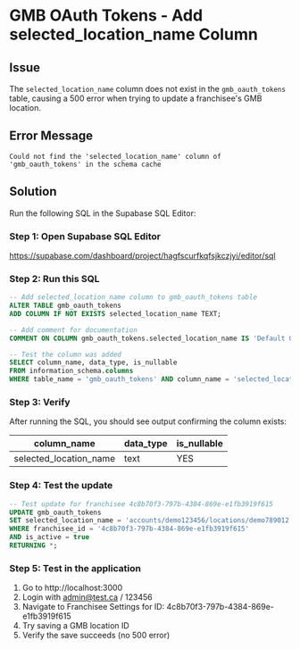 # GMB OAuth Tokens - Add selected_location_name Column

## Issue
The `selected_location_name` column does not exist in the `gmb_oauth_tokens` table, causing a 500 error when trying to update a franchisee's GMB location.

## Error Message
```
Could not find the 'selected_location_name' column of 'gmb_oauth_tokens' in the schema cache
```

## Solution
Run the following SQL in the Supabase SQL Editor:

### Step 1: Open Supabase SQL Editor
https://supabase.com/dashboard/project/hagfscurfkqfsjkczjyi/editor/sql

### Step 2: Run this SQL

```sql
-- Add selected_location_name column to gmb_oauth_tokens table
ALTER TABLE gmb_oauth_tokens
ADD COLUMN IF NOT EXISTS selected_location_name TEXT;

-- Add comment for documentation
COMMENT ON COLUMN gmb_oauth_tokens.selected_location_name IS 'Default GMB location name for posting (e.g., accounts/123/locations/456)';

-- Test the column was added
SELECT column_name, data_type, is_nullable
FROM information_schema.columns
WHERE table_name = 'gmb_oauth_tokens' AND column_name = 'selected_location_name';
```

### Step 3: Verify
After running the SQL, you should see output confirming the column exists:

| column_name | data_type | is_nullable |
|-------------|-----------|-------------|
| selected_location_name | text | YES |

### Step 4: Test the update
```sql
-- Test update for franchisee 4c8b70f3-797b-4384-869e-e1fb3919f615
UPDATE gmb_oauth_tokens
SET selected_location_name = 'accounts/demo123456/locations/demo789012'
WHERE franchisee_id = '4c8b70f3-797b-4384-869e-e1fb3919f615'
AND is_active = true
RETURNING *;
```

### Step 5: Test in the application
1. Go to http://localhost:3000
2. Login with admin@test.ca / 123456
3. Navigate to Franchisee Settings for ID: 4c8b70f3-797b-4384-869e-e1fb3919f615
4. Try saving a GMB location ID
5. Verify the save succeeds (no 500 error)
